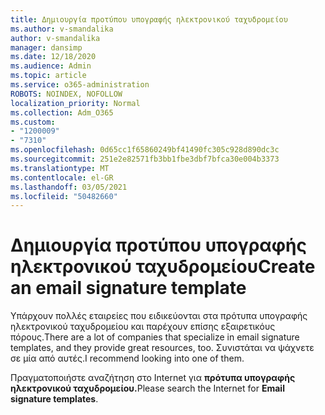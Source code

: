 ```yaml
---
title: Δημιουργία προτύπου υπογραφής ηλεκτρονικού ταχυδρομείου
ms.author: v-smandalika
author: v-smandalika
manager: dansimp
ms.date: 12/18/2020
ms.audience: Admin
ms.topic: article
ms.service: o365-administration
ROBOTS: NOINDEX, NOFOLLOW
localization_priority: Normal
ms.collection: Adm_O365
ms.custom:
- "1200009"
- "7310"
ms.openlocfilehash: 0d65cc1f65860249bf41490fc305c928d890dc3c
ms.sourcegitcommit: 251e2e82571fb3bb1fbe3dbf7bfca30e004b3373
ms.translationtype: MT
ms.contentlocale: el-GR
ms.lasthandoff: 03/05/2021
ms.locfileid: "50482660"
---
```

# <a name="create-an-email-signature-template"></a><span data-ttu-id="80ff7-102">Δημιουργία προτύπου υπογραφής ηλεκτρονικού ταχυδρομείου</span><span class="sxs-lookup"><span data-stu-id="80ff7-102">Create an email signature template</span></span>

<span data-ttu-id="80ff7-103">Υπάρχουν πολλές εταιρείες που ειδικεύονται στα πρότυπα υπογραφής ηλεκτρονικού ταχυδρομείου και παρέχουν επίσης εξαιρετικόυς πόρους.</span><span class="sxs-lookup"><span data-stu-id="80ff7-103">There are a lot of companies that specialize in email signature templates, and they provide great resources, too.</span></span> <span data-ttu-id="80ff7-104">Συνιστάται να ψάχνετε σε μία από αυτές.</span><span class="sxs-lookup"><span data-stu-id="80ff7-104">I recommend looking into one of them.</span></span>

<span data-ttu-id="80ff7-105">Πραγματοποιήστε αναζήτηση στο Internet για **πρότυπα υπογραφής ηλεκτρονικού ταχυδρομείου.**</span><span class="sxs-lookup"><span data-stu-id="80ff7-105">Please search the Internet for **Email signature templates**.</span></span>